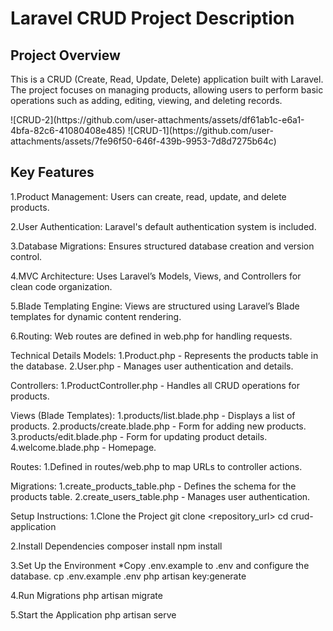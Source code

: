 <h1>Laravel CRUD Project Description </h1>
<h2>Project Overview</h2>
<p></p>This is a CRUD (Create, Read, Update, Delete) application built with Laravel. The project focuses on managing products, allowing users to perform basic operations such as adding, editing, viewing, and deleting records.</p>
![CRUD-2](https://github.com/user-attachments/assets/df61ab1c-e6a1-4bfa-82c6-41080408e485)
![CRUD-1](https://github.com/user-attachments/assets/7fe96f50-646f-439b-9953-7d8d7275b64c)

<h2>Key Features</h2>
<p>1.Product Management: Users can create, read, update, and delete products.</p>
<p>2.User Authentication: Laravel's default authentication system is included.</p>
<p>3.Database Migrations: Ensures structured database creation and version control.</p>
<p>4.MVC Architecture: Uses Laravel’s Models, Views, and Controllers for clean code organization.</p>
<p>5.Blade Templating Engine: Views are structured using Laravel’s Blade templates for dynamic content rendering.</p>
<p>6.Routing: Web routes are defined in web.php for handling requests.</p>

Technical Details
Models:
1.Product.php - Represents the products table in the database.
2.User.php - Manages user authentication and details.

Controllers:
1.ProductController.php - Handles all CRUD operations for products.

Views (Blade Templates):
1.products/list.blade.php - Displays a list of products.
2.products/create.blade.php - Form for adding new products.
3.products/edit.blade.php - Form for updating product details.
4.welcome.blade.php - Homepage.

Routes:
1.Defined in routes/web.php to map URLs to controller actions.

Migrations:
1.create_products_table.php - Defines the schema for the products table.
2.create_users_table.php - Manages user authentication.

Setup Instructions:
1.Clone the Project
  git clone <repository_url>
  cd crud-application
  
2.Install Dependencies
  composer install
  npm install
  
3.Set Up the Environment
  *Copy .env.example to .env and configure the database.
  cp .env.example .env
  php artisan key:generate
  
4.Run Migrations
  php artisan migrate
  
5.Start the Application
  php artisan serve
